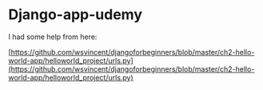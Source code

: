 # Django-app-udemy

I had some help from here:

[https://github.com/wsvincent/djangoforbeginners/blob/master/ch2-hello-world-app/helloworld_project/urls.py](https://github.com/wsvincent/djangoforbeginners/blob/master/ch2-hello-world-app/helloworld_project/urls.py)
